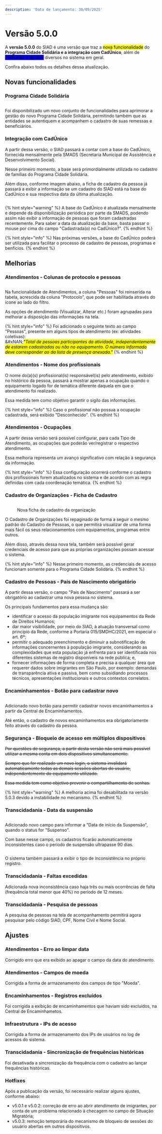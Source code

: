 ```yaml
---
description: 'Data de lançamento: 30/09/2025'
---
```


# Versão 5.0.0

A **versão 5.0.0** do SIAD é uma versão que traz a <mark style="background-color:yellow;">nova funcionalidade</mark> do **Programa Cidade Solidária e a integração com CadÚnico**, além de <mark style="background-color:blue;">melhorias e ajustes</mark> diversos no sistema em geral.

Confira abaixo todos os detalhes dessa atualização.

## Novas funcionalidades

### Programa Cidade Solidária

<figure><img src="../../.gitbook/assets/image (192).png" alt=""><figcaption></figcaption></figure>

Foi disponibilizado um novo conjunto de funcionalidades para aprimorar a gestão do novo Programa Cidade Solidária, permitindo também que as entidades se autentiquem e acompanhem o cadastro de suas remessas e beneficiários.

### Integração com CadÚnico

A partir dessa versão, o SIAD passará a contar com a base do CadÚnico, fornecida mensalmente pela SMADS (Secretaria Municipal de Assistência e Desenvolvimento Social).

Nesse primeiro momento, a base será primordialmente utilizada no cadastro de famílias do Programa Cidade Solidária.

Além disso, conforme imagem abaixo, a ficha de cadastro da pessoa já passará a exibir a informação se um cadastro do SIAD está na base do CadÚnico e sua respectiva data da última atualização.

<figure><img src="../../.gitbook/assets/image (1) (1) (1) (1).png" alt=""><figcaption></figcaption></figure>

{% hint style="warning" %}
A base do CadÚnico é atualizada mensalmente e depende da disponibilização periódica por parte da SMADS, podendo assim não exibir a informação de pessoas que foram cadastradas recentemente. Para saber a data da atualização da base, basta passar o mouse por cima do campo "Cadastrada(o) no CadÚnico?".
{% endhint %}

{% hint style="info" %}
Nas próximas versões, a base do CadÚnico poderá ser utilizada para facilitar o processo de cadastro de pessoas, programas e benfícios.
{% endhint %}

## Melhorias

### Atendimentos - Colunas de protocolo e pessoas

<figure><img src="../../.gitbook/assets/image (2) (1) (1) (1).png" alt=""><figcaption></figcaption></figure>

Na funcionalidade de Atendimentos, a coluna "Pessoas" foi reinserida na tabela, acrescida da coluna "Protocolo", que pode ser habilitada através do ícone ao lado do filtro.

As opções de atendimento (Visualizar, Alterar etc.) foram agrupadas para melhorar a disposição das informações na tela.

{% hint style="info" %}
Foi adicionado o seguinte texto ao campo "Pessoas", presente em alguns tipos de atendimento (ex: atividades coletivas):\
&#xNAN;_<mark style="color:$warning;">"Total de pessoas participantes da atividade, independentemente de estarem cadastradas ou não no equipamento. O número informado deve corresponder ao da lista de presença anexada."</mark>_
{% endhint %}

### Atendimentos - Nome dos profissionais

O nome do(a)(s) profissional(is) responsável(is) pelo atendimento, exibido no histórico da pessoa, passará a mostrar apenas a ocupação quando o equipamento logado for de temática diferente daquela em que o atendimento foi realizado.

Essa medida tem como objetivo garantir o sigilo das informações.

{% hint style="info" %}
Caso o profissional não possua a ocupação cadastrada, será exibido "Desconhecido".
{% endhint %}

### Atendimentos - Ocupações

A partir dessa versão será possível configurar, para cada Tipo de Atendimento, as ocupações que poderão ver/registrar o respectivo atendimento.

Essa melhoria representa um avanço significativo com relação à segurança da informação.

{% hint style="info" %}
Essa configuração ocorrerá conforme o cadastro dos profissionais forem atualizados no sistema e de acordo com as regra definidas com cada coordenação temática.
{% endhint %}

### Cadastro de Organizações - Ficha de Cadastro

<figure><img src="../../.gitbook/assets/image (1) (1) (1) (1) (1).png" alt=""><figcaption><p>Nova ficha de cadastro da organização</p></figcaption></figure>

O Cadastro de Organizações foi repaginado de forma a seguir o mesmo padrão do Cadastro de Pessoas, o que permitirá visualizar de uma forma mais fácil os seus relacionamentos com equipamentos, programas entre outros.

Além disso, através dessa nova tela, também será possível gerar credenciais de acesso para que as próprias organizações possam acessar o sistema.

{% hint style="info" %}
Nesse primeiro momento, as credenciais de acesso funcionam somente para o Programa Cidade Solidária.
{% endhint %}

### Cadastro de Pessoas - País de Nascimento obrigatório

A partir dessa versão, o campo "País de Nascimento" passará a ser obrigatório ao cadastrar uma nova pessoa no sistema.

Os principais fundamentos para essa mudança são:

* identificar o acesso da população imigrante nos equipamentos da Rede de Direitos Humanos;
*  dar maior visibilidade, por meio do SIAD, à atuação transversal como princípio da Rede, conforme a Portaria 015/SMDHC/2021, em especial o art. 6º;
*  permitir o adequado preenchimento e diminuir a subnotificação de informações concernentes à população imigrante, considerando as complexidades que esta população já enfrenta para ser identificada nos diferentes sistemas de registro disponíveis na rede pública; e,
*  fornecer informações de forma completa e precisa a qualquer área que requerer dados sobre imigrantes em São Paulo, por exemplo: demandas de transparência ativa e passiva, bem como subsidiando processos técnicos, apresentações institucionais e outros contextos correlatos.

### Encaminhamentos - Botão para cadastrar novo

<figure><img src="../../.gitbook/assets/image (3) (1) (1).png" alt=""><figcaption></figcaption></figure>

Adicionado novo botão para permitir cadastrar novos encaminhamentos a partir da Central de Encaminhamentos.

Até então, o cadastro de novos encaminhamentos era obrigatoriamente feito através do cadastro da pessoa.

### Segurança - Bloqueio de acesso em múltiplos dispositivos

~~Por questões de segurança, a partir desta versão não será mais possível utilizar a mesma conta em dois dispositivos simultaneamente.~~

~~Sempre que for realizado um novo login, o sistema invalidará automaticamente todas as demais sessões abertas do usuário, independentemente do equipamento utilizado.~~

~~Essa medida tem como objetivo prevenir o compartilhamento de senhas.~~

{% hint style="warning" %}
A melhoria acima foi desabilitada na versão 5.0.3 devido a instabilidade no mecanismo.
{% endhint %}

### Transcidadania - Data da suspensão

<figure><img src="../../.gitbook/assets/image (4) (1).png" alt=""><figcaption></figcaption></figure>

Adicionado novo campo para informar a "Data de início da Suspensão", quando o status for "Suspenso".

Com base nesse campo, os cadastros ficarão automaticamente inconsistentes caso o período de suspensão ultrapasse 90 dias.

<figure><img src="../../.gitbook/assets/image (5) (1).png" alt=""><figcaption></figcaption></figure>

O sistema também passará a exibir o tipo de inconsistência no próprio registro.

### Transcidadania - Faltas excedidas

Adicionada nova inconsistência caso haja três ou mais ocorrências de falta (frequência total menor que 40%) no período de 12 meses.

### Transcidadania - Pesquisa de pessoas

A pesquisa de pessoas na tela de acompanhamento permitirá agora pesquisar pelo código SIAD, CPF, Nome Civil e Nome Social.

## Ajustes

### Atendimentos - Erro ao limpar data

Corrigido erro que era exibido ao apagar o campo da data do atendimento.

### Atendimentos - Campos de moeda

Corrigida a forma de armazenamento dos campos de tipo "Moeda".

### Encaminhamentos - Registros excluídos

Foi corrigida a exibição de encaminhamentos que haviam sido excluídos, na Central de Encaminhametos.

### Infraestrutura - IPs de acesso

Corrigida a forma de armazenamento dos IPs de usuários no log de acessos do sistema.

### Transcidadania - Sincronização de frequências históricas

Foi desativada a sincronização da frequência com o cadastro ao lançar frequências históricas.

### Hotfixes

Após a publicação da versão, foi necessário realizar alguns ajustes, conforme abaixo:

* v5.0.1 e v5.0.2: correção de erro ao abrir atendimento de imigrantes, por conta de um problema relacionado à checagem no campo de Situação Migratória;
* v5.0.3: remoção temporária do mecanismo de bloqueio de sessões do usuário abertas em outros dispositivos.
